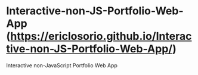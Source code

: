 # Interactive-non-JS-Portfolio-Web-App (https://ericlosorio.github.io/Interactive-non-JS-Portfolio-Web-App/)
Interactive non-JavaScript Portfolio Web App
